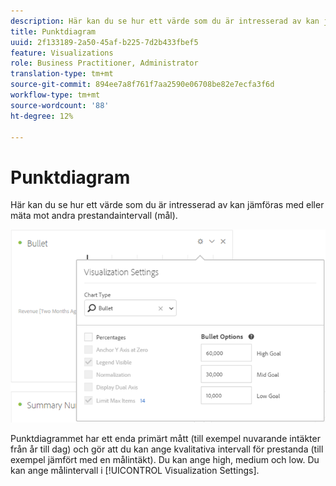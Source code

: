 ```yaml
---
description: Här kan du se hur ett värde som du är intresserad av kan jämföras med eller mäta mot andra prestandaintervall (mål).
title: Punktdiagram
uuid: 2f133189-2a50-45af-b225-7d2b433fbef5
feature: Visualizations
role: Business Practitioner, Administrator
translation-type: tm+mt
source-git-commit: 894ee7a8f761f7aa2590e06708be82e7ecfa3f6d
workflow-type: tm+mt
source-wordcount: '88'
ht-degree: 12%

---
```



# Punktdiagram

Här kan du se hur ett värde som du är intresserad av kan jämföras med eller mäta mot andra prestandaintervall (mål).

![](assets/bullet-image.png)

Punktdiagrammet har ett enda primärt mått (till exempel nuvarande intäkter från år till dag) och gör att du kan ange kvalitativa intervall för prestanda (till exempel jämfört med en målintäkt). Du kan ange high, medium och low. Du kan ange målintervall i [!UICONTROL Visualization Settings].
